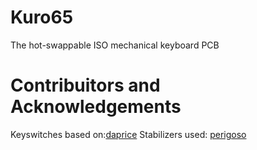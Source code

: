 # Kuro65
The hot-swappable ISO mechanical keyboard PCB


# Contribuitors and Acknowledgements
Keyswitches based on:[daprice](https://github.com/daprice/keyswitches.pretty)
Stabilizers used: [perigoso](https://github.com/perigoso/Switch_Keyboard)
